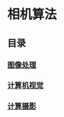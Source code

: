 # 相机算法

## 目录

### [图像处理](./image-processing/contents.md)

### [计算机视觉](./computer-vision/contents.md)

### [计算摄影](./computational-photography/contents.md)

